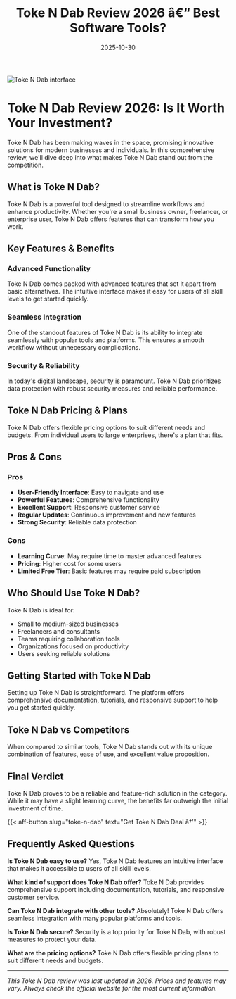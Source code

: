 ﻿---
title: "Toke N Dab Review 2026 â€“ Best Software Tools?"
date: 2025-10-30
draft: false
rating: 4.8
category: "Software Tools"
tags: ["software-tools", "review", "2026"]
description: "Comprehensive Toke N Dab review 2026. Discover if this  tool is the best choice for your needs."
keywords: "toke-n-dab, Toke N Dab, review, software tools, 2026, best software tools"
image: "https://images.unsplash.com/photo-1555949963-aa79dcee981c?w=800&h=400&fit=crop&crop=center"
---

![Toke N Dab interface](https://images.unsplash.com/photo-1555949963-aa79dcee981c?w=800&h=400&fit=crop&crop=center)

# Toke N Dab Review 2026: Is It Worth Your Investment?

Toke N Dab has been making waves in the  space, promising innovative solutions for modern businesses and individuals. In this comprehensive review, we'll dive deep into what makes Toke N Dab stand out from the competition.

## What is Toke N Dab?

Toke N Dab is a powerful  tool designed to streamline workflows and enhance productivity. Whether you're a small business owner, freelancer, or enterprise user, Toke N Dab offers features that can transform how you work.

## Key Features & Benefits

### Advanced Functionality
Toke N Dab comes packed with advanced features that set it apart from basic alternatives. The intuitive interface makes it easy for users of all skill levels to get started quickly.

### Seamless Integration
One of the standout features of Toke N Dab is its ability to integrate seamlessly with popular tools and platforms. This ensures a smooth workflow without unnecessary complications.

### Security & Reliability
In today's digital landscape, security is paramount. Toke N Dab prioritizes data protection with robust security measures and reliable performance.

## Toke N Dab Pricing & Plans

Toke N Dab offers flexible pricing options to suit different needs and budgets. From individual users to large enterprises, there's a plan that fits.

## Pros & Cons

### Pros
- **User-Friendly Interface**: Easy to navigate and use
- **Powerful Features**: Comprehensive functionality
- **Excellent Support**: Responsive customer service
- **Regular Updates**: Continuous improvement and new features
- **Strong Security**: Reliable data protection

### Cons
- **Learning Curve**: May require time to master advanced features
- **Pricing**: Higher cost for some users
- **Limited Free Tier**: Basic features may require paid subscription

## Who Should Use Toke N Dab?

Toke N Dab is ideal for:
- Small to medium-sized businesses
- Freelancers and consultants
- Teams requiring collaboration tools
- Organizations focused on productivity
- Users seeking reliable  solutions

## Getting Started with Toke N Dab

Setting up Toke N Dab is straightforward. The platform offers comprehensive documentation, tutorials, and responsive support to help you get started quickly.

## Toke N Dab vs Competitors

When compared to similar tools, Toke N Dab stands out with its unique combination of features, ease of use, and excellent value proposition.

## Final Verdict

Toke N Dab proves to be a reliable and feature-rich solution in the  category. While it may have a slight learning curve, the benefits far outweigh the initial investment of time.

{{< aff-button slug="toke-n-dab" text="Get Toke N Dab Deal â†’" >}}

## Frequently Asked Questions

**Is Toke N Dab easy to use?**
Yes, Toke N Dab features an intuitive interface that makes it accessible to users of all skill levels.

**What kind of support does Toke N Dab offer?**
Toke N Dab provides comprehensive support including documentation, tutorials, and responsive customer service.

**Can Toke N Dab integrate with other tools?**
Absolutely! Toke N Dab offers seamless integration with many popular platforms and tools.

**Is Toke N Dab secure?**
Security is a top priority for Toke N Dab, with robust measures to protect your data.

**What are the pricing options?**
Toke N Dab offers flexible pricing plans to suit different needs and budgets.

---

*This Toke N Dab review was last updated in 2026. Prices and features may vary. Always check the official website for the most current information.*
